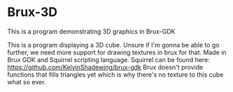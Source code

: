 # Brux-3D
This is a program demonstrating 3D graphics in Brux-GDK

This is a program displaying a 3D cube. Unsure if I'm gonna be able to go further, we need more support for drawing textures in brux for that.
Made in Brux GDK and Squirrel scripting language. Squirrel can be found here: https://github.com/KelvinShadewing/brux-gdk
Brux doesn't provide functions that fills triangles yet which is why there's no texture to this cube what so ever.
